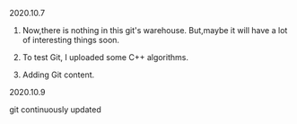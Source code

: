 2020.10.7 

1)	Now,there is nothing in this git's warehouse.
But,maybe it will have a lot of interesting things soon.

2)	To test Git, I uploaded some C++ algorithms.

3)	Adding Git content.

2020.10.9

git continuously updated